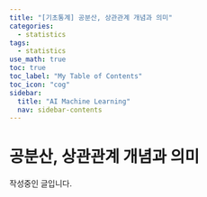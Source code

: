 ```yaml
---
title: "[기초통계] 공분산, 상관관계 개념과 의미" 
categories:
  - statistics
tags:
  - statistics
use_math: true
toc: true
toc_label: "My Table of Contents"
toc_icon: "cog"
sidebar:
  title: "AI Machine Learning"
  nav: sidebar-contents
---
```


# 공분산, 상관관계 개념과 의미

작성중인 글입니다. 
